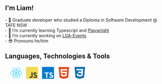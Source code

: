 <h2>I'm Liam!</h2>
- 👋 Graduate developer who studied a Diploma in Software Development @ TAFE NSW </br>
- 🌱 I’m currently learning Typescript and <a href="https://playwright.dev/">Playwright</a> </br>
- 🔭 I’m currently working on <a href="https://github.com/LeeHikari/LGA-Events">LGA-Events</a> </br>
- 😎 Pronouns he/him


<h2>Languages, Technologies & Tools</h2>
<a href="https://git-scm.com/" title="Git"><img src="https://raw.githubusercontent.com/jmnote/z-icons/master/svg/git.svg" alt="" style="vertical-align:top; margin:4px; width: 40px"></a>
<a href="https://reactjs.org/" title="React"><img src="https://github.com/devicons/devicon/blob/2ae2a900d2f041da66e950e4d48052658d850630/icons/react/react-original.svg" style="margin:4px; height: 40px; width: 40px"></a>
<a href="https://www.javascript.com/" title="JavaScript"><img src="https://github.com/devicons/devicon/blob/2ae2a900d2f041da66e950e4d48052658d850630/icons/javascript/javascript-original.svg" style="margin:4px; height: 40px; width: 40px"></a>
<a href="https://www.typescriptlang.org/" title="TypeScript"><img src="https://github.com/devicons/devicon/blob/2ae2a900d2f041da66e950e4d48052658d850630/icons/typescript/typescript-plain.svg" style="margin:4px; height: 40px; width: 40px"></a>
<a href="https://html.com/html5/" title="HTML5"><img src="https://github.com/devicons/devicon/blob/2ae2a900d2f041da66e950e4d48052658d850630/icons/html5/html5-plain.svg" style="margin:4px; height: 40px; width: 40px"></a>
<a href="https://developer.mozilla.org/en-US/docs/Web/CSS" title="CSS3"><img src="https://github.com/devicons/devicon/blob/2ae2a900d2f041da66e950e4d48052658d850630/icons/css3/css3-plain.svg" style="margin:4px; height: 40px; width: 40px"></a>

<!---
HikariLee/HikariLee is a ✨ special ✨ repository because its `README.md` (this file) appears on your GitHub profile.
You can click the Preview link to take a look at your changes.
--->
